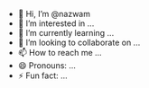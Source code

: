 - 👋 Hi, I’m @nazwam
- 👀 I’m interested in ...
- 🌱 I’m currently learning ...
- 💞️ I’m looking to collaborate on ...
- 📫 How to reach me ...
- 😄 Pronouns: ...
- ⚡ Fun fact: ...

<!---
nazwam/nazwam is a ✨ special ✨ repository because its `README.md` (this file) appears on your GitHub profile.
You can click the Preview link to take a look at your changes.
--->
